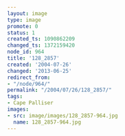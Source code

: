 ```yaml
---
layout: image
type: image
promote: 0
status: 1
created_ts: 1090862209
changed_ts: 1372159420
node_id: 964
title: '128_2857'
created: '2004-07-26'
changed: '2013-06-25'
redirect_from:
- "/node/964/"
permalink: "/2004/07/26/128_2857/"
tags:
- Cape Palliser
images:
- src: image/images/128_2857-964.jpg
  name: 128_2857-964.jpg
---
```


